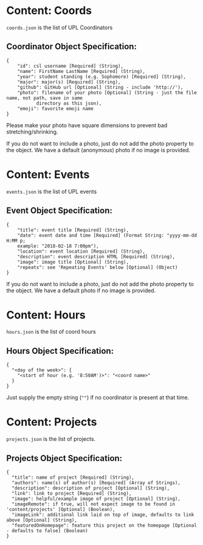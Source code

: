 # Content: Coords

`coords.json` is the list of UPL Coordinators

## Coordinator Object Specification:

```
{
    "id": csl username [Required] (String),
    "name": FirstName LastName [Required] (String),
    "year": student standing (e.g. Sophomore) [Required] (String),
    "major": major(s) [Required] (String),
    "github": GitHub url [Optional] (String - include 'http://'),
    "photo": filename of your photo [Optional] (String - just the file name, not path, save in same
           directory as this json),
    "emoji": favorite emoji name
}
```

Please make your photo have square dimensions to prevent bad stretching/shrinking.

If you do not want to include a photo, just do not add the photo property to
the object. We have a default (anonymous) photo if no image is provided.

# Content: Events

`events.json` is the list of UPL events

## Event Object Specification:

```
{
    "title": event title [Required] (String),
    "date": event date and time [Required] (Format String: "yyyy-mm-dd H:MM p;
    example: "2018-02-18 7:00pm"),
    "location": event location [Required] (String),
    "description": event description HTML [Required] (String),
    "image": image title [Optional] (String),
    "repeats": see 'Repeating Events' below [Optional] (Object)
}
```

If you do not want to include a photo, just do not add the photo property to
the object. We have a default photo if no image is provided.

<!-- TODO
### Repeating Events

If you would like to set up a repeating event, use the following schema:

```
{
  "<other entries>": "...",
  "repeats": {
    "when": "<repeat type string>",
    "ends": "<end date string>"
  }
}
```

#### `when`

Right now, only supports `"weekly"` (for events that repeat every seven days).

#### `ends`

When the repeating event ends. If present, must be a date-parseable string
by ECMAScript's `Date` class (i.e. `new Date(dateString)` gives the Date
object you want).

If __not__ present, it will default to a "never-ending" repeat.
-->

# Content: Hours

`hours.json` is the list of coord hours

## Hours Object Specification:

```
{
  "<day of the week>": {
    "<start of hour (e.g. '8:50AM')>": "<coord name>"
  }
}
```

Just supply the empty string (`""`) if no coordinator is present at that time.

# Content: Projects

`projects.json` is the list of projects.

## Projects Object Specification:

```
{
  "title": name of project [Required] (String),
  "authors": name(s) of author(s) [Required] (Array of Strings),
  "description": description of project [Optional] (String),
  "link": link to project [Required] (String),
  "image": helpful/example image of project [Optional] (String),
  "imageRemote": if true, will not expect image to be found in 'content/projects' [Optional] (Boolean),
  "imageLink": additional link laid on top of image, defaults to link above [Optional] (String),
  "featuredOnHomepage": feature this project on the homepage [Optional - defaults to false] (Boolean)
}
```
